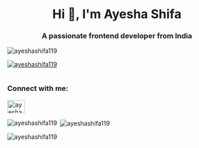 
<h1 align="center">Hi 👋, I'm Ayesha Shifa</h1>
<h3 align="center">A passionate frontend developer from India</h3>

<p align="left"> <img src="https://komarev.com/ghpvc/?username=ayeshashifa119&label=Profile%20views&color=0e75b6&style=flat" alt="ayeshashifa119" /> </p>

<p align="left"> <a href="https://github.com/ryo-ma/github-profile-trophy"><img src="https://github-profile-trophy.vercel.app/?username=ayeshashifa119" alt="ayeshashifa119" /></a> </p>

<p align="left"> <a href="https://twitter.com/" target="blank"><img src="https://img.shields.io/twitter/follow/?logo=twitter&style=for-the-badge" alt="" /></a> </p>

<h3 align="left">Connect with me:</h3>
<p align="left">
<a href="https://instagram.com/ayesha_shifa_119" target="blank"><img align="center" src="https://raw.githubusercontent.com/rahuldkjain/github-profile-readme-generator/master/src/images/icons/Social/instagram.svg" alt="ayesha_shifa_119" height="30" width="40" /></a>
</p>

<p><img align="left" src="https://github-readme-stats.vercel.app/api/top-langs?username=ayeshashifa119&show_icons=true&locale=en&layout=compact" alt="ayeshashifa119" /></p>

<p>&nbsp;<img align="center" src="https://github-readme-stats.vercel.app/api?username=ayeshashifa119&show_icons=true&locale=en" alt="ayeshashifa119" /></p>

<p><img align="center" src="https://github-readme-streak-stats.herokuapp.com/?user=ayeshashifa119&" alt="ayeshashifa119" /></p>
